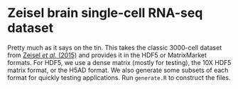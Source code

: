 # Zeisel brain single-cell RNA-seq dataset

Pretty much as it says on the tin.
This takes the classic 3000-cell dataset from [Zeisel _et al._ (2015)](https://pubmed.ncbi.nlm.nih.gov/25700174/) and provides it in the HDF5 or MatrixMarket formats.
For HDF5, we use a dense matrix (mostly for testing), the 10X HDF5 matrix format, or the H5AD format.
We also generate some subsets of each format for quickly testing applications.
Run `generate.R` to construct the files.
